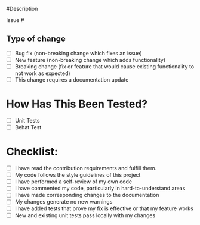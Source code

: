 #Description

<!-- Please include a summary of the change and which issue is fixed. Please also include relevant motivation and context. List any dependencies that are required for this change. -->

Issue # <!-- Please add issue id here -->
## Type of change

<!-- Please delete options that are not relevant. -->

- [ ] Bug fix (non-breaking change which fixes an issue)
- [ ] New feature (non-breaking change which adds functionality)
- [ ] Breaking change (fix or feature that would cause existing functionality to not work as expected)
- [ ] This change requires a documentation update

# How Has This Been Tested?

<!--  Please describe the tests that you ran to verify your changes. Provide instructions so we can reproduce. Please also list any relevant details for your test configuration -->

- [ ] Unit Tests
- [ ] Behat Test

# Checklist:
- [ ] I have read the contribution requirements and fulfill them.
- [ ] My code follows the style guidelines of this project
- [ ] I have performed a self-review of my own code
- [ ] I have commented my code, particularly in hard-to-understand areas
- [ ] I have made corresponding changes to the documentation
- [ ] My changes generate no new warnings
- [ ] I have added tests that prove my fix is effective or that my feature works
- [ ] New and existing unit tests pass locally with my changes
